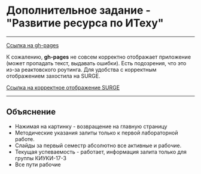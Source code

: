 Дополнительное задание - "Развитие ресурса по ИТеху"
=====================

***************

[Ссылка на gh-pages](https://darina837.github.io/Internet-Technologies/)

К сожалению, **gh-pages** не совсем корректно отображает приложение (может пропадать текст, выдавать ошибки). Есть подозрения, что это из-за реактовского роутинга. Для удобства с корректным отображением захостила на SURGE.

[Ссылка на корректное отображение SURGE](alleged-celery.surge.sh)

*****************

Объяснение
-----------------------------------

* Нажимая на картинку - возвращение на главную страницу
* Методические указания залиты только к первой лабораторной работе.
* Слайды за первый семестр абсолютно все активные и рабочие.
* Текущая успеваемость - работает, информация залита только для группы КИУКИ-17-3
* Все пути рабочие
